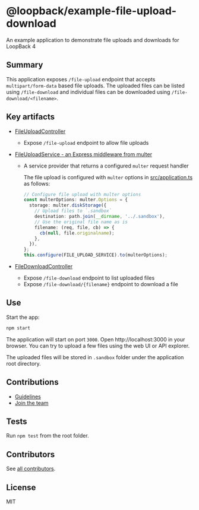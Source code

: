 # @loopback/example-file-upload-download

An example application to demonstrate file uploads and downloads for LoopBack 4

## Summary

This application exposes `/file-upload` endpoint that accepts
`multipart/form-data` based file uploads. The uploaded files can be listed using
`/file-download` and individual files can be downloaded using
`/file-download/<filename>`.

## Key artifacts

- [FileUploadController](src/controllers/file-upload.controller.ts)

  - Expose `/file-upload` endpoint to allow file uploads

- [FileUploadService - an Express middleware from multer](src/services/file-upload.service.ts)

  - A service provider that returns a configured `multer` request handler

    The file upload is configured with `multer` options in
    [src/application.ts](src/application.ts) as follows:

    ```ts
    // Configure file upload with multer options
    const multerOptions: multer.Options = {
      storage: multer.diskStorage({
        // Upload files to `.sandbox`
        destination: path.join(__dirname, '../.sandbox'),
        // Use the original file name as is
        filename: (req, file, cb) => {
          cb(null, file.originalname);
        },
      }),
    };
    this.configure(FILE_UPLOAD_SERVICE).to(multerOptions);
    ```

- [FileDownloadController](src/controllers/file-download.controller.ts)

  - Expose `/file-download` endpoint to list uploaded files
  - Expose `/file-download/{filename}` endpoint to download a file

## Use

Start the app:

```sh
npm start
```

The application will start on port `3000`. Open http://localhost:3000 in your
browser. You can try to upload a few files using the web UI or API explorer.

The uploaded files will be stored in `.sandbox` folder under the application
root directory.

## Contributions

- [Guidelines](https://github.com/strongloop/loopback-next/blob/master/docs/CONTRIBUTING.md)
- [Join the team](https://github.com/strongloop/loopback-next/issues/110)

## Tests

Run `npm test` from the root folder.

## Contributors

See
[all contributors](https://github.com/strongloop/loopback-next/graphs/contributors).

## License

MIT
